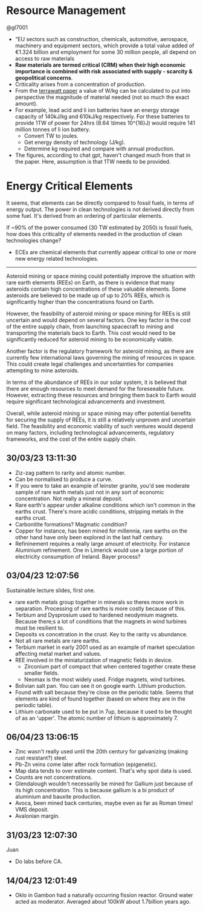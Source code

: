 # Resource Management
@gl7001


* “EU sectors such as construction, chemicals, automotive, aerospace, machinery and equipment sectors, which provide a
  total value added of €1.324 billion and employment for some 30 million people, all depend on access to raw materials
* **Raw materials are termed critical (CRM) when their high economic importance is combined with risk associated with
  supply - scarcity & geopolitical concerns**.
* Criticality arises from a concentration of production.
* From the [terrawatt paper](../articles/terrawatt_challenge_notes.md) a value of W/kg can be calculated to put into
  perspective the magnitude of material needed (not so much the exact amount).
* For example, lead acid and li ion batteries have an energy storage capacity of 140kJ/kg and 610kJ/kg respectively. For
  these batteries to provide 1TW of power for 24hrs (8.64 \times 10^{16}J) would require 141 million tonnes of li ion
  battery.
    * Convert TW to joules.
    * Get energy density of technology (J/kg).
    * Determine kg required and compare with annual production.
* The figures, according to chat gpt, haven't changed much from that in the paper. Here, assumption is that 1TW needs to
  be provided.
  
# Energy Critical Elements

It seems, that elements can be directly compared to fossil fuels, in terms of energy output. The power in clean
technologies is not derived directly from some fuel. It's derived from an ordering of particular elements.

If ~90% of the power consumed (30 TW estimated by 2050) is fossil fuels, how does this criticality of elements needed in
the production of clean technologies change?

* ECEs are chemical elements that currently appear critical to one or more new energy related technologies.


----

Asteroid mining or space mining could potentially improve the situation with rare earth elements (REEs) on Earth, as
there is evidence that many asteroids contain high concentrations of these valuable elements. Some asteroids are
believed to be made up of up to 20% REEs, which is significantly higher than the concentrations found on Earth.

However, the feasibility of asteroid mining or space mining for REEs is still uncertain and would depend on several
factors. One key factor is the cost of the entire supply chain, from launching spacecraft to mining and transporting the
materials back to Earth. This cost would need to be significantly reduced for asteroid mining to be economically viable.

Another factor is the regulatory framework for asteroid mining, as there are currently few international laws governing
the mining of resources in space. This could create legal challenges and uncertainties for companies attempting to mine
asteroids.

In terms of the abundance of REEs in our solar system, it is believed that there are enough resources to meet demand for
the foreseeable future. However, extracting these resources and bringing them back to Earth would require significant
technological advancements and investment.

Overall, while asteroid mining or space mining may offer potential benefits for securing the supply of REEs, it is still
a relatively unproven and uncertain field. The feasibility and economic viability of such ventures would depend on many
factors, including technological advancements, regulatory frameworks, and the cost of the entire supply chain.


## 30/03/23 13:11:30

* Ziz-zag pattern to rarity and atomic number.
* Can be normalised to produce a curve.
* If you were to take an example of leinster granite, you'd see moderate sample of rare earth metals just not in any
  sort of economic concentration. Not really a mineral deposit. 
* Rare earth's appear under alkaline conditions which isn't common in the earths crust. There's more acidic conditions,
  stripping metals in the earths crust.
* Carbonitite formations? Magmatic condition?
* Copper for instance, has been mined for millennia, rare earths on the other hand have only been explored in the last
  half century.
* Refininement requires a really large amount of electricity. For instance Aluminium refinement. One in Limerick would
  use a large portion of electricity consumption of Ireland. Bayer process?

## 03/04/23 12:07:56
Sustainable lecture slides, first one.

* rare earth metals group together in minerals so theres more work in separation. Processing of rare earths is
  more costly because of this.
* Terbium and Dysprosium used to hardened neodymium magnets. Because there;s a lot of conditions that the magnets in
  wind turbines must be resilient to.
* Deposits vs concetration in the crust. Key to the rarity vs abundance.
* Not all rare metals are rare earths.
* Terbium market in early 2001 used as an example of market speculation affecting metal market and values.
* REE involved in the miniaturization of magnetic fields in device.
    * Zirconium part of compact that when centered together create these smaller fields.
    * Neomax is the most widely used. Fridge magnets, wind turbines.
* Bolivian salt pan. You can see it on google earth. Lithium production.
* Found with salt because they're close on the periodic table. Seems that elements are kind of found together (based on
  where they are in the periodic table).
* Lithium carbonate used to be put in 7up, because it used to be thought of as an 'upper'. The atomic number of lithium
  is approximately 7.
  
## 06/04/23 13:06:15

* Zinc wasn't really used until the 20th century for galvanizing (making rust resistant?) steel. 
* Pb-Zn veins come later after rock formation (epigenetic).
* Map data tends to over estimate content. That's why spot data is used.
* Counts are not concentrations.
* Glendalough wouldn't necessarily be mined for Gallium just because of its high concentration. This is because gallium
  is a bi product of aluminium and bauxite production.
* Avoca, been mined back centuries, maybe even as far as Roman times! VMS deposit.
* Avalonian margin.

## 31/03/23 12:07:30

Juan

* Do labs before CA.

## 14/04/23 12:01:49

* Oklo in Gambon had a naturally occurring fission reactor. Ground water acted as moderator. Averaged about 100kW about
  1.7billion years ago.

